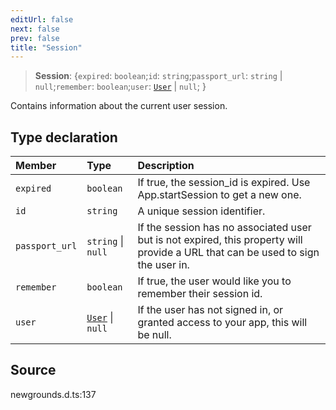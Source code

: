 ```yaml
---
editUrl: false
next: false
prev: false
title: "Session"
---
```


> **Session**: \{`expired`: `boolean`;`id`: `string`;`passport_url`: `string` \| `null`;`remember`: `boolean`;`user`: [`User`](/api/type-aliases/user/) \| `null`;  }

Contains information about the current user session.

## Type declaration

| Member | Type | Description |
| :------ | :------ | :------ |
| `expired` | `boolean` | If true, the session_id is expired. Use App.startSession to get a new one. |
| `id` | `string` | A unique session identifier. |
| `passport_url` | `string` \| `null` | If the session has no associated user but is not expired, this property will provide a URL that can be used to sign the user in. |
| `remember` | `boolean` | If true, the user would like you to remember their session id. |
| `user` | [`User`](/api/type-aliases/user/) \| `null` | If the user has not signed in, or granted access to your app, this will be null. |

## Source

newgrounds.d.ts:137
